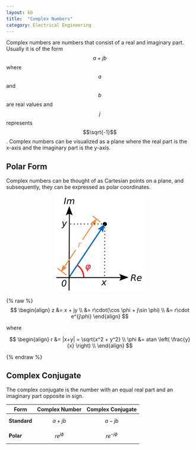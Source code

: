 ```yaml
---
layout: kb
title:  "Complex Numbers"
category: Electrical Engineering
---
```

<script src="https://cdn.mathjax.org/mathjax/latest/MathJax.js?config=TeX-AMS-MML_HTMLorMML" type="text/javascript"></script>

Complex numbers are numbers that consist of a real and imaginary
part. Usually it is of the form $$a + jb$$ where $$a$$ and $$b$$
are real values and $$j$$ represents $$\sqrt{-1}$$. Complex numbers
can be visualized as a plane where the real part is the x-axis and
the imaginary part is the y-axis.

## Polar Form
Complex numbers can be thought of as Cartesian points on a plane,
and subsequently, they can be expressed as polar coordinates.

<p style="text-align: center"><img src="/assets/kb/complex.svg" width="240"/></p>

{% raw %}
$$
\begin{align}
z &= x + jy \\
  &= r\cdot(\cos \phi + j\sin \phi) \\
  &= r\cdot e^{j\phi}
\end{align}
$$

where

$$
\begin{align}
r &= |x+y| = \sqrt{x^2 + y^2} \\
\phi &= atan \left( \frac{y}{x} \right) \\
\end{align}
$$

{% endraw %}

## Complex Conjugate
The complex conjugate is the number with an equal real part and an imaginary part opposite in sign.

| Form | Complex Number | Complex Conjugate |
| ---- | -------------- | ----------------- |
| **Standard** | $$ a + jb $$ | $$ a - jb $$ |
| **Polar** | $$ re^{j\phi} $$ | $$ re^{-j\phi} $$ |
